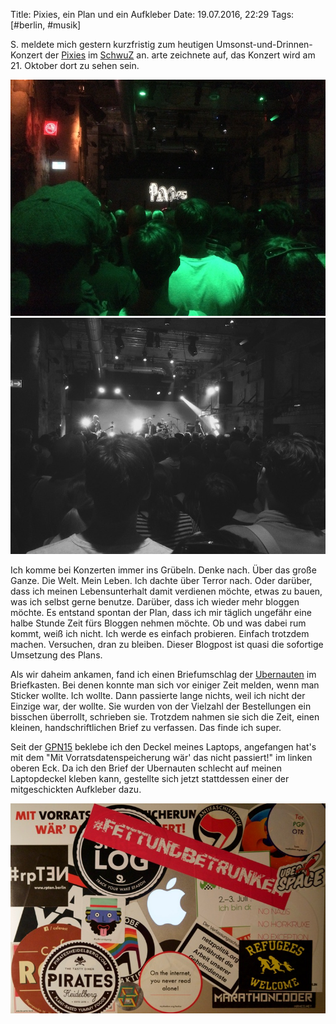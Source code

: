 Title: Pixies, ein Plan und ein Aufkleber
Date: 19.07.2016, 22:29
Tags: [#berlin, #musik]

S. meldete mich gestern kurzfristig zum heutigen Umsonst-und-Drinnen-Konzert der [Pixies](https://de.wikipedia.org/wiki/Pixies) im [SchwuZ](https://de.wikipedia.org/wiki/SchwuZ) an. arte zeichnete auf, das Konzert wird am 21. Oktober dort zu sehen sein.

![Bild der Bühne ohne Pixies](/img/IMG_116.jpg)
![Bild der Bühne mit Pixies](/img/IMG_117.jpg)

Ich komme bei Konzerten immer ins Grübeln. Denke nach. Über das große Ganze. Die Welt. Mein Leben. Ich dachte über Terror nach. Oder darüber, dass ich meinen Lebensunterhalt damit verdienen möchte, etwas zu bauen, was ich selbst gerne benutze. Darüber, dass ich wieder mehr bloggen möchte. Es entstand spontan der Plan, dass ich mir täglich ungefähr eine halbe Stunde Zeit fürs Bloggen nehmen möchte. Ob und was dabei rum kommt, weiß ich nicht. Ich werde es einfach probieren. Einfach trotzdem machen. Versuchen, dran zu bleiben. Dieser Blogpost ist quasi die sofortige Umsetzung des Plans.

Als wir daheim ankamen, fand ich einen Briefumschlag der [Ubernauten](https://uberspace.de) im Briefkasten. Bei denen konnte man sich vor einiger Zeit melden, wenn man Sticker wollte. Ich wollte. Dann passierte lange nichts, weil ich nicht der Einzige war, der wollte. Sie wurden von der Vielzahl der Bestellungen ein bisschen überrollt, schrieben sie. Trotzdem nahmen sie sich die Zeit, einen kleinen, handschriftlichen Brief zu verfassen. Das finde ich super.

Seit der [GPN15](https://entropia.de/GPN15) beklebe ich den Deckel meines Laptops, angefangen hat's mit dem "Mit Vorratsdatenspeicherung wär' das nicht passiert!" im linken oberen Eck. Da ich den Brief der Ubernauten schlecht auf meinen Laptopdeckel kleben kann, gestellte sich jetzt stattdessen einer der mitgeschickten Aufkleber dazu.

![Bild der Rückseite meines Laptops. Es sind viele Sticker zu sehen.](/img/IMG_118.jpg)